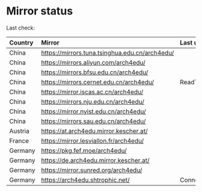 <script src="./time.js"></script>
# Mirror status
Last check: <script type="text/javascript">localize(1753514708.4896662);</script>

|Country|Mirror|Last update|
|:------|:-----|:----------|
|China|https://mirrors.tuna.tsinghua.edu.cn/arch4edu/|<script type="text/javascript">localize(1753469502);</script>|
|China|https://mirrors.aliyun.com/arch4edu/|<script type="text/javascript">localize(1753469502);</script>|
|China|https://mirrors.bfsu.edu.cn/arch4edu/|<script type="text/javascript">localize(1753469502);</script>|
|China|https://mirrors.cernet.edu.cn/arch4edu/|ReadTimeout|
|China|https://mirror.iscas.ac.cn/arch4edu/|<script type="text/javascript">localize(1753469502);</script>|
|China|https://mirrors.nju.edu.cn/arch4edu/|<script type="text/javascript">localize(1753469502);</script>|
|China|https://mirror.nyist.edu.cn/arch4edu/|<script type="text/javascript">localize(1753469502);</script>|
|China|https://mirrors.sau.edu.cn/arch4edu/|<script type="text/javascript">localize(1753340397);</script>|
|Austria|https://at.arch4edu.mirror.kescher.at/|<script type="text/javascript">localize(1753469502);</script>|
|France|https://mirror.lesviallon.fr/arch4edu/|<script type="text/javascript">localize(1753469502);</script>|
|Germany|https://pkg.fef.moe/arch4edu/|<script type="text/javascript">localize(1753469502);</script>|
|Germany|https://de.arch4edu.mirror.kescher.at/|<script type="text/javascript">localize(1753469502);</script>|
|Germany|https://mirror.sunred.org/arch4edu/|<script type="text/javascript">localize(1753469502);</script>|
|Germany|https://arch4edu.shtrophic.net/|ConnectionError|

<script src="./tablefilter/tablefilter.js"></script>
<script src="./table.js"></script>